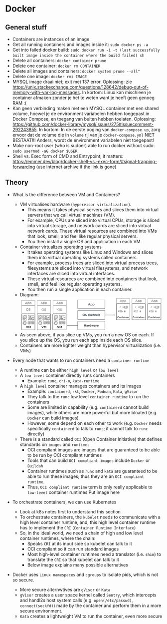 # Docker

## General stuff
- Containers are instances of an image
-  Get all running containers and images inside it: ```sudo docker ps -a```
- Get into failed docker build: ```sudo docker run -i -t (last successfully built image inside the container where the build failed) sh```
- Delete all containers: ```docker container prune```
- Delete one container: ```docker rm CONTAINER```
- Delete all images and containers: ```docker system prune --all"```
- Delete one image: ```docker rmi IMAGE```
- MYSQL image draai niet; exit met 137 error. Oplossing: zie https://unix.stackexchange.com/questions/128642/debug-out-of-memory-with-var-log-messages. In kortom: Linux kan mischieen je container afmaken zonder je het te weten want je heeft geen genoeg RAM :(
- Kan geen verbinding maken met een MYSQL container met een shared volume, hoewel je de environment variabelen hebben toegepast in Docker Compose, en toegang van buiten hebben toelaten. Oplossing: https://github.com/docker-library/mysql/issues/275#issuecomment-292243855. In kortom: In de eerste poging van `docker-compose up`, zorg ervoor dat de volume die in `volume` rij van je `docker-compose.yml` NIET BESTAAT!!! Anders, wordt de environment variabelen niet toegepast!
- Make non-root user (who is sudoer) able to run docker without sudo: `sudo usermod -aG docker $USER`
- Shell vs. Exec form of CMD and Entrypoint; it matters: https://emmer.dev/blog/docker-shell-vs.-exec-form/#signal-trapping-forwarding (use internet archive if the link is gone)

## Theory

- What is the difference between VM and Containers?
  - VM virtualises hardware (`hypervisor virtualization`). 
    - This means it takes physical servers and slices them into virtual servers that we call virtual machines (VM). 
    - For example, CPUs are sliced into virtual CPUs, storage is sliced into virtual storage, and network cards are sliced into virtual network cards. These virtual resources are combined into VMs that look, smell, and feel like regular physical servers. 
    - You then install a single OS and application in each VM. 
  - Container virtualizes operating systems
    - It takes operating systems like Linux and Windows and slices them into virtual operating systems called containers. 
    - For example, process trees are sliced into virtual process trees, filesystems are sliced into virtual filesystems, and network interfaces are sliced into virtual interfaces. 
    - These virtual resources are combined into containers that look, smell, and feel like regular operating systems. 
    - You then run a single application in each container. 
  - Diagram:
  ![](vmvscontainer.png)
  - As seen above, if you slice up VMs, you run a new OS on each. If you slice up the OS, you run each app inside each OS slice.
  - Containers are more lighter weight than hypervisor virtualization (i.e. VMs)
- Every node that wants to run containers need a `container runtime`
  - A runtime can be either `high level` or `low level`
  - A `low level` container directly runs containers
    - Example: `runc`, `cri-o`, `kata-runtime`
  - A `high level` container manages containers and its images
    - Example: `containerd`, `rkt`, `Docker`, `Podman`, `Kata`, `gVisor`
    - They talk to the `runc` low level `container runtime` to run the containers
    - Some are limited in capability (e.g. `containerd` cannot build images), while others are more powerful but more bloated (e.g. `Docker` can build images)
    - However, some depend on each other to work (e.g. `Docker` needs specifically `containerd` to talk to `runc`; it cannot talk to `runc` directly)
  - There is a standard called `OCI` (Open Container Initiative) that defines standards on `images` and `runtimes`
    - OCI compliant images are images that are guaranteed to be able to be run by OCI compliant runtimes
    - Tools that can build `OCI compliant images` include `Docker` or `Buildah`
    - Container runtimes such as `runc` and `kata` are guaranteed to be able to run these images; thus they are an `OCI compliant runtime`.
    - Thus, `OCI compliant runtime` term is only really applicable to `low-level` container runtimes
  Put image here
- To orchestrate containers, we can use Kubernetes
  - Look at k8s notes first to understand this section
  - To orchestrate containers, the `kubelet` needs to communicate with a high level container runtime, and, this high level container runtime has to implement the `CRI` (`Container Runtime Interface`)
  - So, in the ideal world, we need a chain of high and low level container runtimes, where the chain:
    - Speaks `CRI` at its input side so kubelet can talk to it
    - OCI compliant so it can run standard images
    - Most high-level container runtimes need a translator (i.e. `shim`) to translate the `CRI` so that kubelet can talk to it
    - Below image explains many possible alternatives

- Docker uses `Linux namespaces` and `cgroups` to isolate pids, which is not so secure.
  - More secure alternwtives are `gVisor` or `Kata`
  - `gVisor` creates a user space kernel called `Sentry`, which intercepts and handl2s host system calls (e.g. `open(/etc/passwd), connect(sockfd)`) made by the container and perform them in a more secure environment.
  - `Kata` creates a lightweight VM to run the container, even more secure